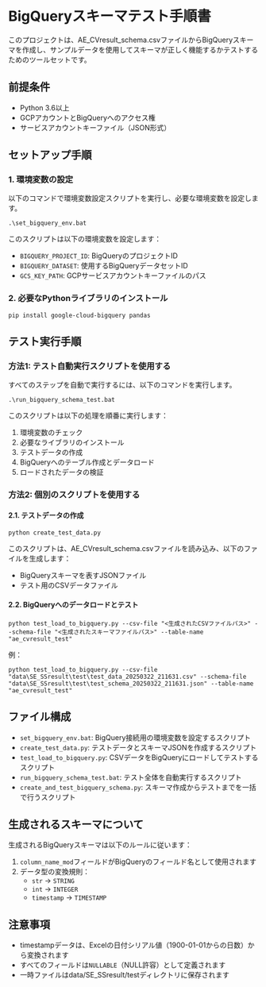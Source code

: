 # BigQueryスキーマテスト手順書

このプロジェクトは、AE_CVresult_schema.csvファイルからBigQueryスキーマを作成し、サンプルデータを使用してスキーマが正しく機能するかテストするためのツールセットです。

## 前提条件

- Python 3.6以上
- GCPアカウントとBigQueryへのアクセス権
- サービスアカウントキーファイル（JSON形式）

## セットアップ手順

### 1. 環境変数の設定

以下のコマンドで環境変数設定スクリプトを実行し、必要な環境変数を設定します。

```
.\set_bigquery_env.bat
```

このスクリプトは以下の環境変数を設定します：
- `BIGQUERY_PROJECT_ID`: BigQueryのプロジェクトID
- `BIGQUERY_DATASET`: 使用するBigQueryデータセットID
- `GCS_KEY_PATH`: GCPサービスアカウントキーファイルのパス

### 2. 必要なPythonライブラリのインストール

```
pip install google-cloud-bigquery pandas
```

## テスト実行手順

### 方法1: テスト自動実行スクリプトを使用する

すべてのステップを自動で実行するには、以下のコマンドを実行します。

```
.\run_bigquery_schema_test.bat
```

このスクリプトは以下の処理を順番に実行します：
1. 環境変数のチェック
2. 必要なライブラリのインストール
3. テストデータの作成
4. BigQueryへのテーブル作成とデータロード
5. ロードされたデータの検証

### 方法2: 個別のスクリプトを使用する

#### 2.1. テストデータの作成

```
python create_test_data.py
```

このスクリプトは、AE_CVresult_schema.csvファイルを読み込み、以下のファイルを生成します：
- BigQueryスキーマを表すJSONファイル
- テスト用のCSVデータファイル

#### 2.2. BigQueryへのデータロードとテスト

```
python test_load_to_bigquery.py --csv-file "<生成されたCSVファイルパス>" --schema-file "<生成されたスキーマファイルパス>" --table-name "ae_cvresult_test"
```

例：
```
python test_load_to_bigquery.py --csv-file "data\SE_SSresult\test\test_data_20250322_211631.csv" --schema-file "data\SE_SSresult\test\test_schema_20250322_211631.json" --table-name "ae_cvresult_test"
```

## ファイル構成

- `set_bigquery_env.bat`: BigQuery接続用の環境変数を設定するスクリプト
- `create_test_data.py`: テストデータとスキーマJSONを作成するスクリプト
- `test_load_to_bigquery.py`: CSVデータをBigQueryにロードしてテストするスクリプト
- `run_bigquery_schema_test.bat`: テスト全体を自動実行するスクリプト
- `create_and_test_bigquery_schema.py`: スキーマ作成からテストまでを一括で行うスクリプト

## 生成されるスキーマについて

生成されるBigQueryスキーマは以下のルールに従います：

1. `column_name_mod`フィールドがBigQueryのフィールド名として使用されます
2. データ型の変換規則：
   - `str` → `STRING`
   - `int` → `INTEGER`
   - `timestamp` → `TIMESTAMP`

## 注意事項

- timestampデータは、Excelの日付シリアル値（1900-01-01からの日数）から変換されます
- すべてのフィールドは`NULLABLE`（NULL許容）として定義されます
- 一時ファイルはdata/SE_SSresult/testディレクトリに保存されます 